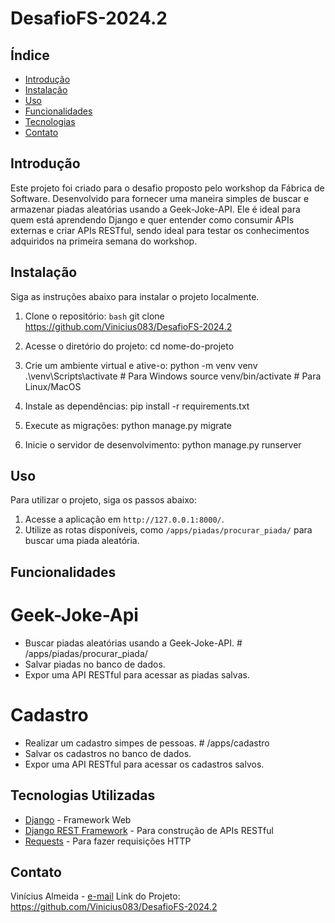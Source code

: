 # DesafioFS-2024.2

## Índice
- [Introdução](#introdução)
- [Instalação](#instalação)
- [Uso](#uso)
- [Funcionalidades](#funcionalidades)
- [Tecnologias](#tecnologias-utilizadas)
- [Contato](#contato)

## Introdução
Este projeto foi criado para o desafio proposto pelo workshop da Fábrica de Software. Desenvolvido para fornecer uma maneira simples de buscar e armazenar piadas aleatórias usando a Geek-Joke-API. Ele é ideal para quem está aprendendo Django e quer entender como consumir APIs externas e criar APIs RESTful, sendo ideal para testar os conhecimentos adquiridos na primeira semana do workshop.

## Instalação
Siga as instruções abaixo para instalar o projeto localmente.

1. Clone o repositório:
```bash```
git clone https://github.com/Vinicius083/DesafioFS-2024.2

2. Acesse o diretório do projeto:
cd nome-do-projeto

3. Crie um ambiente virtual e ative-o:
python -m venv venv
.\venv\Scripts\activate  # Para Windows
source venv/bin/activate  # Para Linux/MacOS

4. Instale as dependências:
pip install -r requirements.txt

5. Execute as migrações:
python manage.py migrate

6. Inicie o servidor de desenvolvimento:
python manage.py runserver

## Uso
Para utilizar o projeto, siga os passos abaixo:

1. Acesse a aplicação em `http://127.0.0.1:8000/`.
2. Utilize as rotas disponíveis, como `/apps/piadas/procurar_piada/` para buscar uma piada aleatória.

## Funcionalidades
# Geek-Joke-Api
- Buscar piadas aleatórias usando a Geek-Joke-API. # /apps/piadas/procurar_piada/
- Salvar piadas no banco de dados. 
- Expor uma API RESTful para acessar as piadas salvas.

# Cadastro
- Realizar um cadastro simpes de pessoas. # /apps/cadastro
- Salvar os cadastros no banco de dados. 
- Expor uma API RESTful para acessar os cadastros salvos. 

## Tecnologias Utilizadas
- [Django](https://www.djangoproject.com/) - Framework Web
- [Django REST Framework](https://www.django-rest-framework.org/) - Para construção de APIs RESTful
- [Requests](https://docs.python-requests.org/en/master/) - Para fazer requisições HTTP

## Contato
Vinícius Almeida - [e-mail](jvinicius7337@gmail.com)
Link do Projeto: https://github.com/Vinicius083/DesafioFS-2024.2
